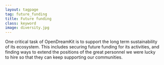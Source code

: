 ```yaml
---
layout: tagpage
tag: future_funding
title: Future funding
class: keyword
image: diversity.jpg
---
```



One critical task of OpenDreamKit is to support the long term
sustainability of its ecosystem. This includes securing future funding
for its activities, and finding ways to extend the positions of the
great personnel we were lucky to hire so that they can keep supporting
our communities.
